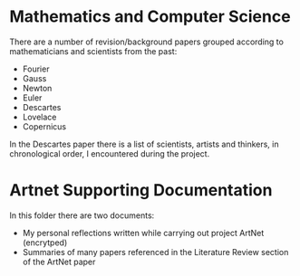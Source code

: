 # Mathematics and Computer Science
There are a number of revision/background papers grouped according to mathematicians and scientists from the past:
* Fourier
* Gauss
* Newton 
* Euler 
* Descartes
* Lovelace
* Copernicus

In the Descartes paper there is a list of scientists, artists and thinkers, in chronological order, I encountered during the project.

# Artnet Supporting Documentation
In this folder there are two documents:
* My personal reflections written while carrying out project ArtNet (encrytped)
* Summaries of many papers referenced in the Literature Review section of the ArtNet paper






 





